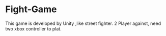 # Fight-Game
This game is developed by Unity ,like street fighter. 2 Player against, need two xbox controller to plat.
